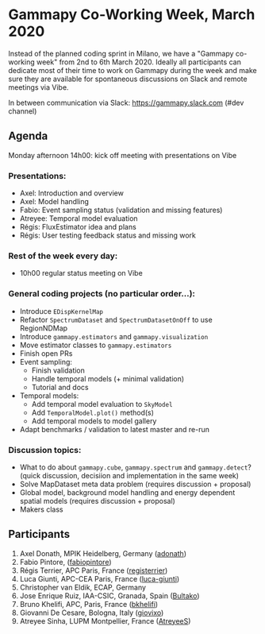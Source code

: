 # Gammapy Co-Working Week, March 2020

Instead of the planned coding sprint in Milano, we have a "Gammapy co-working week" from 2nd to 6th March 2020.  Ideally all participants can dedicate most of their time to work on Gammapy during the week and make sure they are available for spontaneous discussions on Slack and remote meetings via Vibe. 

In between communication via Slack: https://gammapy.slack.com (#dev channel)

## Agenda

Monday afternoon 14h00: kick off meeting with presentations on Vibe

### Presentations:
- Axel: Introduction and overview
- Axel: Model handling
- Fabio: Event sampling status (validation and missing features)
- Atreyee: Temporal model evaluation
- Régis: FluxEstimator idea and plans
- Régis: User testing feedback status and missing work

### Rest of the week every day:
- 10h00 regular status meeting on Vibe 


### General coding projects (no particular order...):
- Introduce `EDispKernelMap`
- Refactor `SpectrumDataset` and `SpectrumDatasetOnOff` to use RegionNDMap
- Introduce `gammapy.estimators` and `gammapy.visualization`
- Move estimator classes to `gammapy.estimators`
- Finish open PRs
- Event sampling:
  - Finish validation
  - Handle temporal models (+ minimal validation)
  - Tutorial and docs
- Temporal models:
  - Add temporal model evaluation to `SkyModel`
  - Add `TemporalModel.plot()` method(s)
  - Add temporal models to model gallery
- Adapt benchmarks / validation to latest master and re-run


### Discussion topics:
- What to do about `gammapy.cube`,  `gammapy.spectrum` and `gammapy.detect`? (quick discussion, decisiion and implementation in the same week)
- Solve MapDataset meta data problem (requires discussion + proposal)
- Global model, background model handling and energy dependent spatial models (requires discussion + proposal)
- Makers class



## Participants

1. Axel Donath, MPIK Heidelberg, Germany ([adonath](https://github.com/adonath))
2. Fabio Pintore,  ([fabiopintore](https://github.com/fabiopintore))
3. Régis Terrier, APC Paris, France ([registerrier](https://github.com/registerrier))
4. Luca Giunti, APC-CEA Paris, France ([luca-giunti](https://github.com/luca-giunti))
5. Christopher van Eldik, ECAP, Germany
6. Jose Enrique Ruiz, IAA-CSIC, Granada, Spain ([Bultako](https://github.com/Bultako))
7. Bruno Khelifi, APC, Paris, France ([bkhelifi](https://github.com/bkhelifi))
8. Giovanni De Cesare, Bologna, Italy ([giovixo](https://github.com/giovixo))
9. Atreyee Sinha, LUPM Montpellier, France ([AtreyeeS](https://github.com/AtreyeeS))
 
